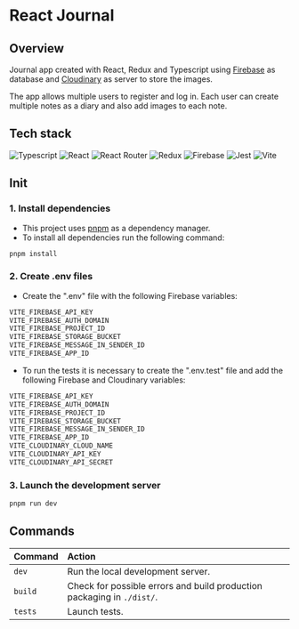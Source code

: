 # React Journal

## Overview

Journal app created with React, Redux and Typescript using [Firebase](https://firebase.google.com/) as database and [Cloudinary](https://cloudinary.com/) as server to store the images.

The app allows multiple users to register and log in. Each user can create multiple notes as a diary and also add images to each note.

## Tech stack

![Typescript](https://img.shields.io/badge/TypeScript-007ACC?style=for-the-badge&logo=typescript&logoColor=white)
![React](https://img.shields.io/badge/react-%2320232a.svg?style=for-the-badge&logo=react&logoColor=%2361DAFB)
![React Router](https://img.shields.io/badge/React_Router-CA4245?style=for-the-badge&logo=react-router&logoColor=white)
![Redux](https://img.shields.io/badge/Redux-593D88?style=for-the-badge&logo=redux&logoColor=white)
![Firebase](https://img.shields.io/badge/firebase-a08021?style=for-the-badge&logo=firebase&logoColor=ffcd34)
![Jest](https://img.shields.io/badge/-jest-%23C21325?style=for-the-badge&logo=jest&logoColor=white)
![Vite](https://img.shields.io/badge/vite-%23646CFF.svg?style=for-the-badge&logo=vite&logoColor=white)

## Init

### 1. Install dependencies

* This project uses [pnpm](https://pnpm.io/installation) as a dependency manager.
* To install all dependencies run the following command:

```bash
pnpm install
```

### 2. Create .env files

* Create the ".env" file with the following Firebase variables:

```txt
VITE_FIREBASE_API_KEY
VITE_FIREBASE_AUTH_DOMAIN
VITE_FIREBASE_PROJECT_ID
VITE_FIREBASE_STORAGE_BUCKET
VITE_FIREBASE_MESSAGE_IN_SENDER_ID
VITE_FIREBASE_APP_ID
```

* To run the tests it is necessary to create the ".env.test" file and add the following Firebase and Cloudinary variables:

```txt
VITE_FIREBASE_API_KEY
VITE_FIREBASE_AUTH_DOMAIN
VITE_FIREBASE_PROJECT_ID
VITE_FIREBASE_STORAGE_BUCKET
VITE_FIREBASE_MESSAGE_IN_SENDER_ID
VITE_FIREBASE_APP_ID
VITE_CLOUDINARY_CLOUD_NAME
VITE_CLOUDINARY_API_KEY
VITE_CLOUDINARY_API_SECRET
```

### 3. Launch the development server

```bash
pnpm run dev
```

## Commands

| Command          | Action                                        |
| :--------------- | :-------------------------------------------- |
| `dev`            | Run the local development server.  |
| `build`          | Check for possible errors and build production packaging in `./dist/`.      |
| `tests`          | Launch tests. |
